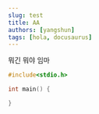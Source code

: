 ```yaml
---
slug: test
title: AA
authors: [yangshun]
tags: [hola, docusaurus]
---
```


뭐긴 뭐야 임마
```c
#include<stdio.h>

int main() {

}
```
<!-- truncate -->
